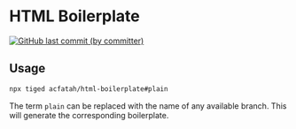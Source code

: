 # HTML Boilerplate

<p>
  <a href="https://github.com/acfatah/html-boilerplate/commits/main">
  <img alt="GitHub last commit (by committer)" src="https://img.shields.io/github/last-commit/acfatah/html-boilerplate?display_timestamp=committer&style=flat-square"></a>
</p>

## Usage

```bash
npx tiged acfatah/html-boilerplate#plain
```

The term `plain` can be replaced with the name of any available branch. This will generate the corresponding boilerplate.
